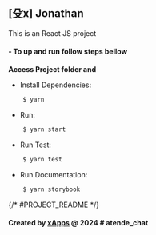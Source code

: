 ## [⽎x] Jonathan

This is an React JS project

#### - To up and run follow steps bellow

**Access Project folder and**

- Install Dependencies:
```sh
    $ yarn
```

- Run:
```sh
    $ yarn start
```  

- Run Test:
```sh
    $ yarn test
```  

- Run Documentation:
```sh
    $ yarn storybook
```  

{/* #PROJECT_README */}

#### Created by [**xApps**](https://x-apps.com.br) @ 2024 # atende_chat
